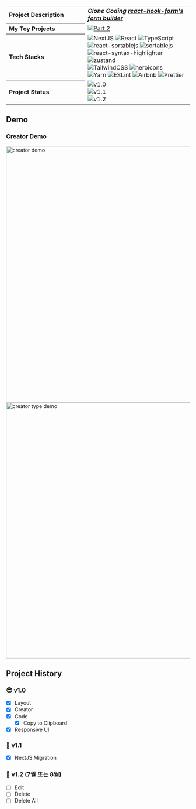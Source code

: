 <img src="https://capsule-render.vercel.app/api?section=header&type=waving&height=300&text=My%20Form%20Builder&color=gradient&fontSize=90&customColorList=0,2,2,5,30" alt="" />
<table>
  <tbody>
    <tr>
      <th align="left" width="200">Project Description</th>
      <td>
        <strong><i>Clone Coding <a href="https://react-hook-form.com/form-builder/">react-hook-form's form builder</a></i></strong>
      </td>
    </tr>
    <tr>
      <th align="left" width="200">My Toy Projects</th>
      <td>
        <a href="https://github.com/akffkdahffkdgo77/my-toy-projects">
          <img src="https://img.shields.io/badge/Part%202-My%20Toy%20Projects-blue?style=flat" alt="Part 2" />
        </a>
      </td>
    </tr>
    <tr>
      <th align="left" width="200">Tech Stacks</th>
      <td>
        <div>
          <img src="https://img.shields.io/badge/Next-black?style=flat&logo=next.js&logoColor=white" alt="NextJS" />
          <img src="https://img.shields.io/badge/react-%2320232a.svg?style=flat&logo=react&logoColor=%2361DAFB" alt="React" />
          <img src="https://img.shields.io/badge/typescript-%23007ACC.svg?style=flat&logo=typescript&logoColor=white" alt="TypeScript" />
          <br/>
          <img src="https://img.shields.io/badge/-react--sortablejs-black?style=flat" alt="react-sortablejs" />
          <img src="https://img.shields.io/badge/-sortablejs-black?style=flat" alt="sortablejs" />
          <img src="https://img.shields.io/badge/-react--syntax--highlighter-black?style=flat" alt="react-syntax-highlighter" />
          <img src="https://img.shields.io/badge/-zustand-black?style=flat" alt="zustand" />
          <br/>
          <img src="https://img.shields.io/badge/tailwindcss-%2338B2AC.svg?style=flat&logo=tailwind-css&logoColor=white" alt="TailwindCSS" />
          <img src="https://img.shields.io/badge/-heroicons-8B5CF6?style=flat" alt="heroicons" />
          <br/>
          <img src="https://img.shields.io/badge/yarn-%232C8EBB.svg?style=flat&logo=yarn&logoColor=white" alt="Yarn" />
          <img src="https://img.shields.io/badge/ESLint-4B3263?style=flat&logo=eslint&logoColor=white" alt="ESLint" />
          <img src="https://img.shields.io/badge/Airbnb-%23ff5a5f.svg?style=flat&logo=Airbnb&logoColor=white" alt="Airbnb" />
          <img src="https://img.shields.io/badge/prettier-1A2C34?style=flat&logo=prettier&logoColor=F7BA3E" alt="Prettier" />
        </div>
      </td>
    </tr>
    <tr>
      <th align="left" width="200">Project Status</th>
      <td>
        <img src="https://img.shields.io/badge/v1.0-2022--10--03%20~%202022--10--10-ffe5ec?style=flat" alt="v1.0" />
        <br/>
        <img src="https://img.shields.io/badge/v1.1-2023--07-ffc2d1?style=flat" alt="v1.1" />
        <br/>
        <img src="https://img.shields.io/badge/Coming Soon v1.2-2023-ffa0b7?style=flat" alt="v1.2" />
      </td>
    </tr>
  </tbody>
</table>

## Demo

### Creator Demo

<img width="700" src="https://github.com/akffkdahffkdgo77/my-form-builder/assets/52883505/b6987388-581f-48ce-8cec-34f991e0124c" alt="creator demo" />
<br/>
<img width="700" src="https://github.com/akffkdahffkdgo77/my-form-builder/assets/52883505/50fb1e43-2ef4-4b47-ab58-d27e18f6011a" alt="creator type demo" />

## Project History

### 😎 v1.0

-   [x] Layout
-   [x] Creator
-   [x] Code
    -   [x] Copy to Clipboard
-   [x] Responsive UI

### 🚀 v1.1

-   [x] NextJS Migration

### 🔮 v1.2 (7월 또는 8월)

-   [ ] Edit
-   [ ] Delete
-   [ ] Delete All
